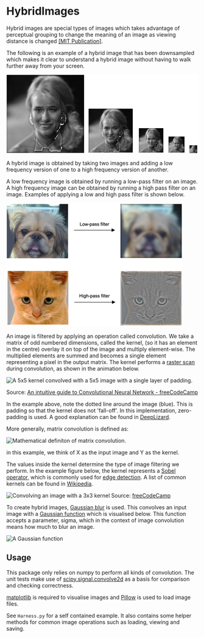 # HybridImages
Hybrid images are special types of images which takes advantage of perceptual grouping to change the meaning of an image as viewing distance is changed [[MIT Publication]](hybrid-images-mit-paper.pdf).

The following is an example of a hybrid image that has been downsampled which makes it clear to understand a hybrid image without having to walk further away from your screen.

![Hybrid image: larger image should appear to be Nicholas Cage. Smaller image should appear like Naomi Watts.](progressive-downsample.png)

A hybrid image is obtained by taking two images and adding a low frequency version of one to a high frequency version of another. 

A low frequency image is obtained by running a low-pass filter on an image. A high frequency image can be obtained by running a high pass filter on an image. Examples of applying a low and high pass filter is shown below.

![Images of a dog and a cat, before and after applying low and high pass filter.](high-pass-low-pass.png)

An image is filtered by applying an operation called convolution. We take a matrix of odd numbered dimensions, called the kernel, (so it has an element in the centre) overlay it on top of the image and multiply element-wise. The multiplied elements are summed and becomes a single element representing a pixel in the output matrix. The kernel performs a [raster scan](https://en.wikipedia.org/wiki/Raster_scan) during convolution, as shown in the animation below.

![A 5x5 kernel convolved with a 5x5 image with a single layer of padding.](https://cdn-media-1.freecodecamp.org/images/d0ufdQE7LHA43cdSrVefw2I9DFceYMixqoZJ)

Source: [An intuitive guide to Convolutional Neural Network - freeCodeCamp](https://www.freecodecamp.org/news/an-intuitive-guide-to-convolutional-neural-networks-260c2de0a050/)

In the example above, note the dotted line around the image (blue). This is padding so that the kernel does not 'fall-off'. In this implementation, zero-padding is used. A good explanation can be found in [DeepLizard](https://deeplizard.com/learn/video/qSTv_m-KFk0).

More generally, matrix convolution is defined as:

![Mathematical definiton of matrix convolution.](https://wikimedia.org/api/rest_v1/media/math/render/svg/0f0005a6520eaab36f9b30520b640663d669d891)

in this example, we think of X as the input image and Y as the kernel.

The values inside the kernel determine the type of image filtering we perform. In the example figure below, the kernel represents a [Sobel operator](https://en.wikipedia.org/wiki/Sobel_operator), which is commonly used for [edge detection](https://en.wikipedia.org/wiki/Edge_detection). A list of common kernels can be found in [Wikipedia](https://en.wikipedia.org/wiki/Kernel_(image_processing)#Convolution).

![Convolving an image with a 3x3 kernel](https://cdn-media-1.freecodecamp.org/images/Gjxh-aApWTzIRI1UNmGnNLrk8OKsQaf2tlDu)
Source: [freeCodeCamp](https://www.freecodecamp.org/news/an-intuitive-guide-to-convolutional-neural-networks-260c2de0a050/)

To create hybrid images, [Gaussian blur](https://en.wikipedia.org/wiki/Gaussian_blur) is used. This convolves an input image with a [Gaussian function](https://en.wikipedia.org/wiki/Gaussian_function) which is visualised below. This function accepts a parameter, sigma, which in the context of image convolution means how much to blur an image.

![A Gaussian function](https://upload.wikimedia.org/wikipedia/commons/thumb/e/ee/Gaussian_2d_surface.png/220px-Gaussian_2d_surface.png)
## Usage
This package only relies on numpy to perform all kinds of convolution. The unit tests make use of [scipy.signal.convolve2d](https://docs.scipy.org/doc/scipy/reference/generated/scipy.signal.convolve2d.html) as a basis for comparison and checking correctness.

[matplotlib](https://matplotlib.org) is required to visualise images and [Pillow](https://pillow.readthedocs.io/en/stable/) is used to load image files.

See ``Harness.py`` for a self contained example. It also contains some helper methods for common image operations such as loading, viewing and saving. 

